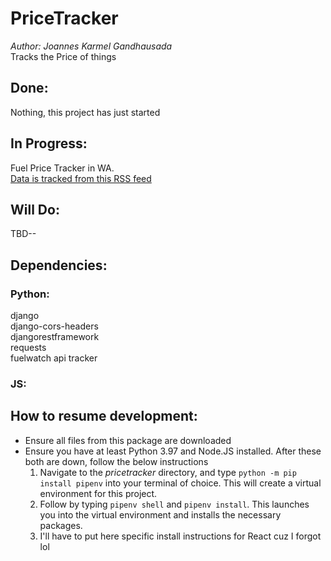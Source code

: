 # PriceTracker
*Author: Joannes Karmel Gandhausada*\
Tracks the Price of things

## Done: 
Nothing, this project has just started

## In Progress:
Fuel Price Tracker in WA.\
[Data is tracked from this RSS feed](http://fuelwatch.wa.gov.au/fuelwatch/fuelWatchRSS)

## Will Do:
TBD--

## Dependencies: 
### Python:
django\
django-cors-headers\
djangorestframework\
requests\
fuelwatch api tracker
### JS:

## How to resume development:

- Ensure all files from this package are downloaded
- Ensure you have at least Python 3.97 and Node.JS installed. After these both are down, follow the below instructions
    1. Navigate to the *pricetracker* directory, and type `python -m pip install pipenv` into your terminal of choice. This will create a virtual environment for this project.
    2. Follow by typing `pipenv shell` and `pipenv install`. This launches you into the virtual environment and installs the necessary packages.
    3. I'll have to put here specific install instructions for React cuz I forgot lol
